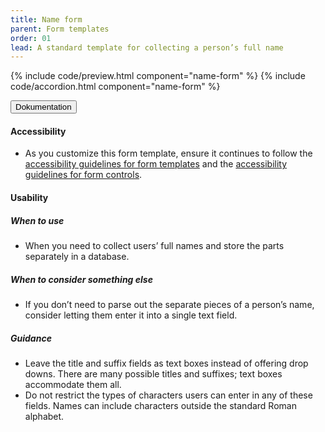```yaml
---
title: Name form
parent: Form templates
order: 01
lead: A standard template for collecting a person’s full name
---
```


{% include code/preview.html component="name-form" %}
{% include code/accordion.html component="name-form" %}
<div class="accordion-bordered accordion-docs">
  <button class="button-unstyled accordion-button"
      aria-expanded="true" aria-controls="name-form-docs">
    Dokumentation
  </button>
  <div id="name-form-docs" aria-hidden="false" class="accordion-content">
    <h4 class="heading">Accessibility</h4>
    <ul class="content-list">
      <li>As you customize this form template, ensure it continues to follow the <a href="{{ site.baseurl }}/form-templates/">accessibility guidelines for form templates</a> and the <a href="{{ site.baseurl }}/form-controls/">accessibility guidelines for form controls</a>.</li>
    </ul>
    <h4 class="heading">Usability</h4>
    <h5>When to use</h5>
    <ul class="content-list">
      <li>When you need to collect users’ full names and store the parts separately in a database.</li>
    </ul>
    <h5>When to consider something else</h5>
    <ul class="content-list">
      <li>If you don’t need to parse out the separate pieces of a person’s name, consider letting them enter it into a single text field.</li>
    </ul>
    <h5>Guidance</h5>
    <ul class="content-list">
      <li>Leave the title and suffix fields as text boxes instead of offering drop downs. There are many possible titles and suffixes; text boxes accommodate them all.</li>
      <li>Do not restrict the types of characters users can enter in any of these fields. Names can include characters outside the standard Roman alphabet.</li>
    </ul>
  </div>
</div>
